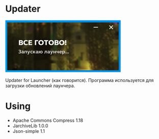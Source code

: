 # Updater

![img.png](img.png)

Updater for Launcher (как говорится).
Программа используется для загрузки обновлений лаунчера.

# Using
- Apache Commons Compress 1.18
- JarchiveLib 1.0.0
- Json-simple 1.1